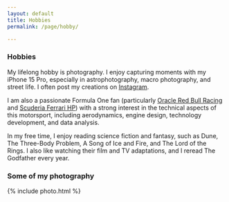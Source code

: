 ```yaml
---
layout: default
title: Hobbies
permalink: /page/hobby/

---
```


### Hobbies


My lifelong hobby is photography. I enjoy capturing moments with my iPhone 15 Pro, especially in astrophotography, macro photography, and street life. I often post my creations on [Instagram](https://www.instagram.com/quanghuy0497/).

I am also a passionate Formula One fan (particularly [Oracle Red Bull Racing](https://www.redbullracing.com/int-en) and [Scuderia Ferrari HP](https://www.ferrari.com/en-EN/formula1)) with a strong interest in the technical aspects of this motorsport, including aerodynamics, engine design, technology development, and data analysis.

In my free time, I enjoy reading science fiction and fantasy, such as Dune, The Three-Body Problem, A Song of Ice and Fire, and The Lord of the Rings. I also like watching their film and TV adaptations, and I reread The Godfather every year.

### Some of my photography

{% include photo.html %}